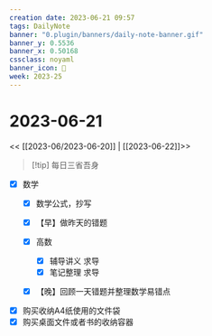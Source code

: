 ```yaml
---
creation date: 2023-06-21 09:57
tags: DailyNote
banner: "0.plugin/banners/daily-note-banner.gif"
banner_y: 0.5536
banner_x: 0.50168
cssclass: noyaml
banner_icon: 💌
week: 2023-25
---
```


# 2023-06-21

<< [[2023-06/2023-06-20]] | [[2023-06-22]]>>


> [!tip] 每日三省吾身
> 


- [x] 数学
	- [x] 数学公式，抄写
	- [x] 【早】做昨天的错题
	- [x] 高数
		- [x] 辅导讲义 求导
		- [x] 笔记整理 求导
	- [x] 【晚】回顾一天错题并整理数学易错点


- [x] 购买收纳A4纸使用的文件袋
- [x] 购买桌面文件或者书的收纳容器